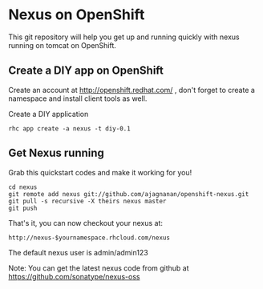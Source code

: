 Nexus on OpenShift
============================

This git repository will help you get up and running quickly with nexus running on tomcat on OpenShift.

Create a DIY app on OpenShift
----------------------------

Create an account at http://openshift.redhat.com/ , don't forget to create a namespace and install client tools as well.

Create a DIY application

    rhc app create -a nexus -t diy-0.1

Get Nexus running
----------------------------
Grab this quickstart codes and make it working for you!

    cd nexus
    git remote add nexus git://github.com/ajagnanan/openshift-nexus.git
    git pull -s recursive -X theirs nexus master
    git push

That's it, you can now checkout your nexus at:

    http://nexus-$yournamespace.rhcloud.com/nexus

The default nexus user is admin/admin123

Note: You can get the latest nexus code from github at https://github.com/sonatype/nexus-oss
